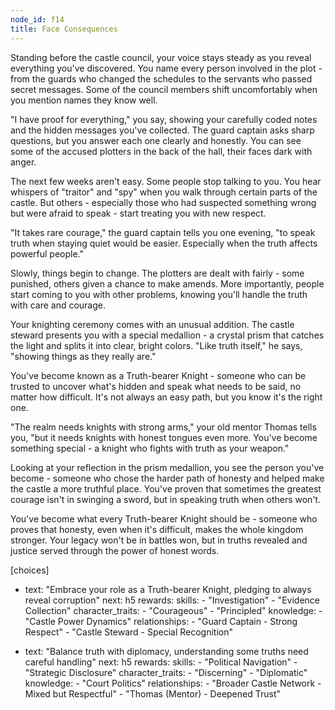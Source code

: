 ```yaml
---
node_id: f14
title: Face Consequences
---
```


Standing before the castle council, your voice stays steady as you reveal everything you've discovered. You name every person involved in the plot - from the guards who changed the schedules to the servants who passed secret messages. Some of the council members shift uncomfortably when you mention names they know well.

"I have proof for everything," you say, showing your carefully coded notes and the hidden messages you've collected. The guard captain asks sharp questions, but you answer each one clearly and honestly. You can see some of the accused plotters in the back of the hall, their faces dark with anger.

The next few weeks aren't easy. Some people stop talking to you. You hear whispers of "traitor" and "spy" when you walk through certain parts of the castle. But others - especially those who had suspected something wrong but were afraid to speak - start treating you with new respect.

"It takes rare courage," the guard captain tells you one evening, "to speak truth when staying quiet would be easier. Especially when the truth affects powerful people."

Slowly, things begin to change. The plotters are dealt with fairly - some punished, others given a chance to make amends. More importantly, people start coming to you with other problems, knowing you'll handle the truth with care and courage.

Your knighting ceremony comes with an unusual addition. The castle steward presents you with a special medallion - a crystal prism that catches the light and splits it into clear, bright colors. "Like truth itself," he says, "showing things as they really are."

You've become known as a Truth-bearer Knight - someone who can be trusted to uncover what's hidden and speak what needs to be said, no matter how difficult. It's not always an easy path, but you know it's the right one.

"The realm needs knights with strong arms," your old mentor Thomas tells you, "but it needs knights with honest tongues even more. You've become something special - a knight who fights with truth as your weapon."

Looking at your reflection in the prism medallion, you see the person you've become - someone who chose the harder path of honesty and helped make the castle a more truthful place. You've proven that sometimes the greatest courage isn't in swinging a sword, but in speaking truth when others won't.

You've become what every Truth-bearer Knight should be - someone who proves that honesty, even when it's difficult, makes the whole kingdom stronger. Your legacy won't be in battles won, but in truths revealed and justice served through the power of honest words.

[choices]
- text: "Embrace your role as a Truth-bearer Knight, pledging to always reveal corruption"
  next: h5
  rewards:
    skills: 
      - "Investigation"
      - "Evidence Collection"
    character_traits:
      - "Courageous"
      - "Principled"
    knowledge:
      - "Castle Power Dynamics"
    relationships:
      - "Guard Captain - Strong Respect"
      - "Castle Steward - Special Recognition"

- text: "Balance truth with diplomacy, understanding some truths need careful handling"
  next: h5
  rewards:
    skills: 
      - "Political Navigation"
      - "Strategic Disclosure"
    character_traits:
      - "Discerning"
      - "Diplomatic"
    knowledge:
      - "Court Politics"
    relationships:
      - "Broader Castle Network - Mixed but Respectful"
      - "Thomas (Mentor) - Deepened Trust"
